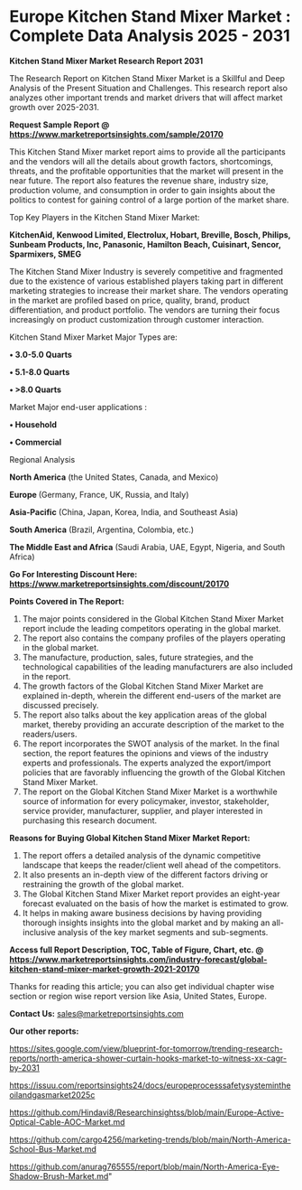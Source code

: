 # Europe Kitchen Stand Mixer Market : Complete Data Analysis 2025 - 2031

<strong>Kitchen Stand Mixer Market Research Report 2031</strong>

The Research Report on Kitchen Stand Mixer Market is a Skillful and Deep Analysis of the Present Situation and Challenges. This research report also analyzes other important trends and market drivers that will affect market growth over 2025-2031.

<strong>Request Sample Report @ <a href=https://www.marketreportsinsights.com/sample/20170>https://www.marketreportsinsights.com/sample/20170</a></strong>

This Kitchen Stand Mixer market report aims to provide all the participants and the vendors will all the details about growth factors, shortcomings, threats, and the profitable opportunities that the market will present in the near future. The report also features the revenue share, industry size, production volume, and consumption in order to gain insights about the politics to contest for gaining control of a large portion of the market share.

Top Key Players in the Kitchen Stand Mixer Market:

<strong>KitchenAid, Kenwood Limited, Electrolux, Hobart, Breville, Bosch, Philips, Sunbeam Products, Inc, Panasonic, Hamilton Beach, Cuisinart, Sencor, Sparmixers, SMEG</strong>

The Kitchen Stand Mixer Industry is severely competitive and fragmented due to the existence of various established players taking part in different marketing strategies to increase their market share. The vendors operating in the market are profiled based on price, quality, brand, product differentiation, and product portfolio. The vendors are turning their focus increasingly on product customization through customer interaction.

Kitchen Stand Mixer Market Major Types are:

<strong>• 3.0-5.0 Quarts

• 5.1-8.0 Quarts

• >8.0 Quarts</strong>

Market Major end-user applications :

<strong>• Household

• Commercial</strong>

Regional Analysis

</u><strong><b>North America</b></strong> (the United States, Canada, and Mexico)

<strong><b>Europe </b></strong>(Germany, France, UK, Russia, and Italy)

<strong><b>Asia-Pacific</b></strong> (China, Japan, Korea, India, and Southeast Asia)

<strong><b>South America</b></strong> (Brazil, Argentina, Colombia, etc.)

<strong><b>The Middle East and Africa</b></strong> (Saudi Arabia, UAE, Egypt, Nigeria, and South Africa)

<strong>Go For Interesting Discount Here: <a href=https://www.marketreportsinsights.com/discount/20170>https://www.marketreportsinsights.com/discount/20170</a></strong>

<strong>Points Covered in The Report:</strong>
<ol>
  <li>The major points considered in the Global Kitchen Stand Mixer Market report include the leading competitors operating in the global market.</li>
  <li>The report also contains the company profiles of the players operating in the global market.</li>
  <li>The manufacture, production, sales, future strategies, and the technological capabilities of the leading manufacturers are also included in the report.</li>
  <li>The growth factors of the Global Kitchen Stand Mixer Market are explained in-depth, wherein the different end-users of the market are discussed precisely.</li>
  <li>The report also talks about the key application areas of the global market, thereby providing an accurate description of the market to the readers/users.</li>
  <li>The report incorporates the SWOT analysis of the market. In the final section, the report features the opinions and views of the industry experts and professionals. The experts analyzed the export/import policies that are favorably influencing the growth of the Global Kitchen Stand Mixer Market.</li>
  <li>The report on the Global Kitchen Stand Mixer Market is a worthwhile source of information for every policymaker, investor, stakeholder, service provider, manufacturer, supplier, and player interested in purchasing this research document.</li>
</ol>
<strong>Reasons for Buying Global Kitchen Stand Mixer Market Report:</strong>

<ol>
  <li>The report offers a detailed analysis of the dynamic competitive landscape that keeps the reader/client well ahead of the competitors.</li>
  <li>It also presents an in-depth view of the different factors driving or restraining the growth of the global market.</li>
  <li>The Global Kitchen Stand Mixer Market report provides an eight-year forecast evaluated on the basis of how the market is estimated to grow.</li>
  <li>It helps in making aware business decisions by having providing thorough insights insights into the global market and by making an all-inclusive analysis of the key market segments and sub-segments.</li>
</ol>
<strong>Access full Report Description, TOC, Table of Figure, Chart, etc. @ <a href=https://www.marketreportsinsights.com/industry-forecast/global-kitchen-stand-mixer-market-growth-2021-20170>https://www.marketreportsinsights.com/industry-forecast/global-kitchen-stand-mixer-market-growth-2021-20170</a></strong>


Thanks for reading this article; you can also get individual chapter wise section or region wise report version like Asia, United States, Europe.

<strong>Contact Us:</strong>
sales@marketreportsinsights.com

<strong>Our other reports:</strong>

<a href=https://sites.google.com/view/blueprint-for-tomorrow/trending-research-reports/north-america-shower-curtain-hooks-market-to-witness-xx-cagr-by-2031>https://sites.google.com/view/blueprint-for-tomorrow/trending-research-reports/north-america-shower-curtain-hooks-market-to-witness-xx-cagr-by-2031</a>

<a href=https://issuu.com/reportsinsights24/docs/europeprocesssafetysystemintheoilandgasmarket2025c>https://issuu.com/reportsinsights24/docs/europeprocesssafetysystemintheoilandgasmarket2025c</a>

<a href=https://github.com/Hindavi8/Researchinsightss/blob/main/Europe-Active-Optical-Cable-AOC-Market.md>https://github.com/Hindavi8/Researchinsightss/blob/main/Europe-Active-Optical-Cable-AOC-Market.md</a>

<a href=https://github.com/cargo4256/marketing-trends/blob/main/North-America-School-Bus-Market.md>https://github.com/cargo4256/marketing-trends/blob/main/North-America-School-Bus-Market.md</a>

<a href=https://github.com/anurag765555/report/blob/main/North-America-Eye-Shadow-Brush-Market.md>https://github.com/anurag765555/report/blob/main/North-America-Eye-Shadow-Brush-Market.md</a>"
